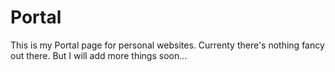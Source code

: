 Portal
======

This is my Portal page for personal websites. Currenty there's nothing fancy out there. But I will add more things soon...
